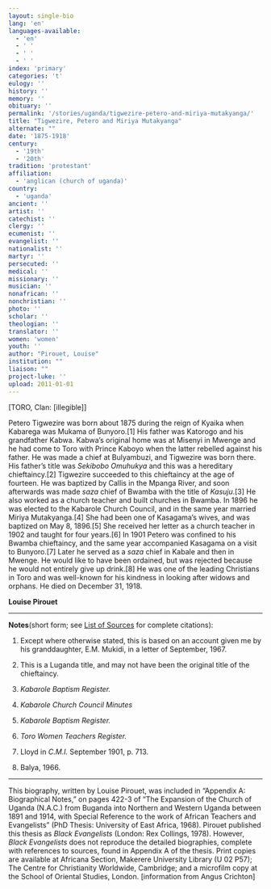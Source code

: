 ```yaml
---
layout: single-bio
lang: 'en'
languages-available:
  - 'en'
  - ' '
  - ' '
  - ' '
index: 'primary'
categories: 't'
eulogy: ''
history: ''
memory: ''
obituary: ''
permalink: '/stories/uganda/tigwezire-petero-and-miriya-mutakyanga/'
title: "Tigwezire, Petero and Miriya Mutakyanga"
alternate: ""
date: '1875-1918'
century:
  - '19th'
  - '20th'
tradition: 'protestant'
affiliation:
  - 'anglican (church of uganda)'
country:
  - 'uganda'
ancient: ''
artist: ''
catechist: ''
clergy: ''
ecumenist: ''
evangelist: ''
nationalist: ''
martyr: ''
persecuted: ''
medical: ''
missionary: ''
musician: ''
nonafrican: ''
nonchristian: ''
photo: ''
scholar: ''
theologian: ''
translator: ''
women: 'women'
youth: ''
author: "Pirouet, Louise"
institution: ""
liaison: ""
project-luke: ''
upload: 2011-01-01
---
```




[TORO, Clan: [illegible]]

Petero Tigwezire was born about 1875 during the reign of  Kyaika when Kabarega was Mukama of Bunyoro.[1] His father was Katorogo and his  grandfather Kabwa. Kabwa&rsquo;s original home was at Misenyi in Mwenge and he had  come to Toro with Prince Kaboyo when the latter rebelled against his father. He  was made a chief at Bulyambuzi, and Tigwezire was born there. His father&rsquo;s  title was *Sekibobo Omuhukya* and this was a hereditary chieftaincy.[2]  Tigwezire succeeded to this chieftaincy at the age of fourteen. He was baptized  by Callis in the Mpanga River, and soon afterwards was made *saza* chief  of Bwamba with the title of *Kasuju*.[3] He also worked as a church  teacher and built churches in Bwamba. In 1896 he was elected to the Kabarole  Church Council, and in the same year married Miriya Mutakyanga.[4] She had been  one of Kasagama&rsquo;s wives, and was baptized on May 8, 1896.[5] She received her  letter as a church teacher in 1902 and taught for four years.[6] In 1901 Petero  was confined to his Bwamba chieftaincy, and the same year accompanied Kasagama  on a visit to Bunyoro.[7] Later he served as a *saza* chief in Kabale and  then in Mwenge. He would like to have been ordained, but was rejected because  he would not entirely give up drink.[8] He was one of the leading Christians in  Toro and was well-known for his kindness in looking after widows and orphans.  He died on December 31, 1918.

**Louise Pirouet**

---

**Notes**(short  form; see [List of  Sources](../pirouet-appendixa-sources/) for complete citations):
1. Except where otherwise stated, this is based on  an account given me by his granddaughter, E.M. Mukidi, in a letter of  September, 1967.

2. This is a Luganda title, and may not have been  the original title of the chieftaincy.

3. *Kabarole  Baptism Register.*

4. *Kabarole  Church Council Minutes*

5. *Kabarole  Baptism Register.*

6. *Toro Women  Teachers Register.*

7. Lloyd in *C.M.I.* September 1901, p. 713.

8. Balya, 1966.

---

This biography, written by Louise Pirouet, was included in &ldquo;Appendix A: Biographical Notes,&rdquo;  on pages 422-3 of &ldquo;The  Expansion of the Church of Uganda (N.A.C.) from Buganda into Northern and  Western Uganda between 1891 and 1914, with Special Reference to the work of  African Teachers and Evangelists&rdquo; (PhD Thesis: University of East Africa, 1968).  Pirouet published this thesis as *Black  Evangelists* (London: Rex Collings, 1978). However, *Black  Evangelists* does not reproduce the detailed biographies, complete with  references to sources, found in Appendix A of the thesis. Print copies are  available at Africana Section, Makerere University Library (U 02 P57); The Centre for Christianity  Worldwide, Cambridge; and a microfilm copy at the School of Oriental Studies,  London. [information from Angus Crichton]
